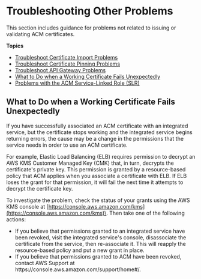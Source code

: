 # Troubleshooting Other Problems<a name="misc-problems"></a>

This section includes guidance for problems not related to issuing or validating ACM certificates\.

**Topics**
+ [Troubleshoot Certificate Import Problems](troubleshoot-import.md)
+ [Troubleshoot Certificate Pinning Problems](troubleshooting-pinning.md)
+ [Troubleshoot API Gateway Problems](troubleshoot-apigateway.md)
+ [What to Do when a Working Certificate Fails Unexpectedly](#unexpected-failure)
+ [Problems with the ACM Service\-Linked Role \(SLR\)](slr-problems.md)

## What to Do when a Working Certificate Fails Unexpectedly<a name="unexpected-failure"></a>

If you have successfully associated an ACM certificate with an integrated service, but the certificate stops working and the integrated service begins returning errors, the cause may be a change in the permissions that the service needs in order to use an ACM certificate\. 

For example, Elastic Load Balancing \(ELB\) requires permission to decrypt an AWS KMS Customer Managed Key \(CMK\) that, in turn, decrypts the certificate's private key\. This permission is granted by a resource\-based policy that ACM applies when you associate a certificate with ELB\. If ELB loses the grant for that permission, it will fail the next time it attempts to decrypt the certificate key\.

To investigate the problem, check the status of your grants using the AWS KMS console at [https://console.aws.amazon.com/kms](https://console.aws.amazon.com/kms)\. Then take one of the following actions:
+ If you believe that permissions granted to an integrated service have been revoked, visit the integrated service's console, disassociate the certificate from the service, then re\-associate it\. This will reapply the resource\-based policy and put a new grant in place\.
+ If you believe that permissions granted to ACM have been revoked, contact AWS Support at https://console\.aws\.amazon\.com/support/home\#/\.